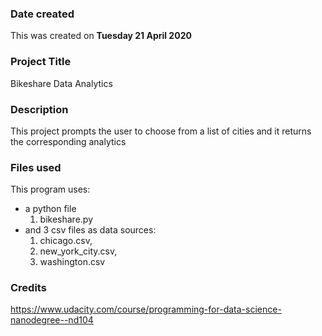 ### Date created
This was created on **Tuesday 21 April 2020**

### Project Title
Bikeshare Data Analytics

### Description
This project prompts the user to choose from a list of cities and it returns the corresponding analytics

### Files used
This program uses:
* a python file
  1. bikeshare.py
* and 3 csv files as data sources:
  1. chicago.csv,
  2. new_york_city.csv,
  3. washington.csv

### Credits
https://www.udacity.com/course/programming-for-data-science-nanodegree--nd104
